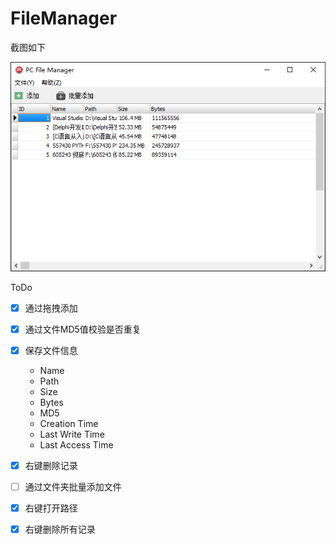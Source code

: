 # FileManager

截图如下

![截图](img/s-20200721-225502.png)

ToDo

- [x] 通过拖拽添加
- [x] 通过文件MD5值校验是否重复
- [x] 保存文件信息
  
  * Name
  * Path
  * Size
  * Bytes
  * MD5
  * Creation Time
  * Last Write Time
  * Last Access Time

- [x] 右键删除记录
- [ ] 通过文件夹批量添加文件
- [x] 右键打开路径
- [x] 右键删除所有记录


